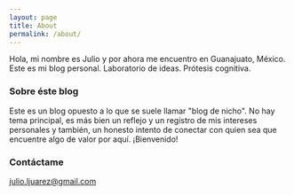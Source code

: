 ```yaml
---
layout: page
title: About
permalink: /about/
---
```

Hola, mi nombre es Julio y por ahora me encuentro en Guanajuato, México. 
Este es mi blog personal. Laboratorio de ideas. Prótesis cognitiva.

### Sobre éste blog
Este es un blog opuesto a lo que se suele llamar "blog de nicho". No hay tema principal, es más bien un reflejo y un registro de mis intereses personales y también, un honesto intento de conectar con quien sea que encuentre algo de valor por aquí. ¡Bienvenido!


### Contáctame

[julio.ljuarez@gmail.com](mailto:julio.ljuarez@gmail.com)

